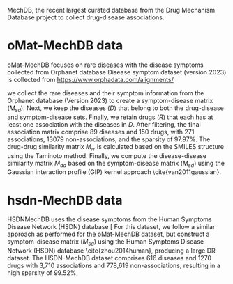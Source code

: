 MechDB, the recent largest curated database from the Drug Mechanism Database project to collect drug-disease associations.

# oMat-MechDB data
oMat-MechDB focuses on rare diseases with the disease symptoms collected from Orphanet database
Disease symptom dataset (version 2023) is collected from https://www.orphadata.com/alignments/

we collect the rare diseases and their symptom information from the Orphanet database (Version 2023) to create a symptom-disease matrix ($M_{sd}$). Next, we keep the diseases ($D$) that belong to both the drug-disease and symptom-disease sets. Finally, we retain drugs ($R$) that each has at least one association with the diseases in $D$. After filtering, the final association matrix comprise 89 diseases and 150 drugs, with 271 associations, 13079 non-associations, and the sparsity of 97.97\%.
The drug-drug similarity matrix $M_{rr}$ is calculated based on the SMILES structure using the Taminoto method.
Finally, we compute the disease-disease similarity matrix $M_{dd}$ based on the symptom-disease matrix ($M_{sd}$) using the Gaussian interaction profile (GIP) kernel approach \cite{van2011gaussian}.


# hsdn-MechDB data
HSDNMechDB uses the disease symptoms from the Human Symptoms Disease Network (HSDN) database [
For this dataset, we follow a similar approach as performed for the oMat-MechDB dataset, but construct a symptom-disease matrix ($M_{sd}$) using the Human Symptoms Disease Network (HSDN) database \cite{zhou2014human}, producing a large DR dataset.
The HSDN-MechDB dataset comprises 616 diseases and 1270 drugs with 3,710 associations and 778,619 non-associations, resulting in a high sparsity of 99.52\%, 
